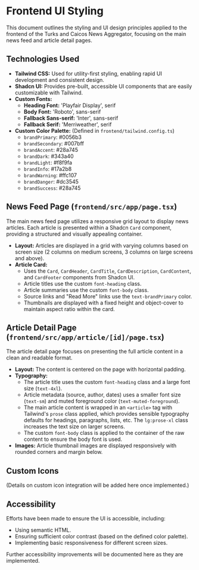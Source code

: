 # Frontend UI Styling

This document outlines the styling and UI design principles applied to the frontend of the Turks and Caicos News Aggregator, focusing on the main news feed and article detail pages.

## Technologies Used

*   **Tailwind CSS:** Used for utility-first styling, enabling rapid UI development and consistent design.
*   **Shadcn UI:** Provides pre-built, accessible UI components that are easily customizable with Tailwind.
*   **Custom Fonts:**
    *   **Heading Font:** 'Playfair Display', serif
    *   **Body Font:** 'Roboto', sans-serif
    *   **Fallback Sans-serif:** 'Inter', sans-serif
    *   **Fallback Serif:** 'Merriweather', serif
*   **Custom Color Palette:** (Defined in `frontend/tailwind.config.ts`)
    *   `brandPrimary`: #0056b3
    *   `brandSecondary`: #007bff
    *   `brandAccent`: #28a745
    *   `brandDark`: #343a40
    *   `brandLight`: #f8f9fa
    *   `brandInfo`: #17a2b8
    *   `brandWarning`: #ffc107
    *   `brandDanger`: #dc3545
    *   `brandSuccess`: #28a745

## News Feed Page (`frontend/src/app/page.tsx`)

The main news feed page utilizes a responsive grid layout to display news articles. Each article is presented within a Shadcn `Card` component, providing a structured and visually appealing container.

*   **Layout:** Articles are displayed in a grid with varying columns based on screen size (2 columns on medium screens, 3 columns on large screens and above).
*   **Article Card:**
    *   Uses the `Card`, `CardHeader`, `CardTitle`, `CardDescription`, `CardContent`, and `CardFooter` components from Shadcn UI.
    *   Article titles use the custom `font-heading` class.
    *   Article summaries use the custom `font-body` class.
    *   Source links and "Read More" links use the `text-brandPrimary` color.
    *   Thumbnails are displayed with a fixed height and object-cover to maintain aspect ratio within the card.

## Article Detail Page (`frontend/src/app/article/[id]/page.tsx`)

The article detail page focuses on presenting the full article content in a clean and readable format.

*   **Layout:** The content is centered on the page with horizontal padding.
*   **Typography:**
    *   The article title uses the custom `font-heading` class and a large font size (`text-4xl`).
    *   Article metadata (source, author, dates) uses a smaller font size (`text-sm`) and muted foreground color (`text-muted-foreground`).
    *   The main article content is wrapped in an `<article>` tag with Tailwind's `prose` class applied, which provides sensible typography defaults for headings, paragraphs, lists, etc. The `lg:prose-xl` class increases the text size on larger screens.
    *   The custom `font-body` class is applied to the container of the raw content to ensure the body font is used.
*   **Images:** Article thumbnail images are displayed responsively with rounded corners and margin below.

## Custom Icons

(Details on custom icon integration will be added here once implemented.)

## Accessibility

Efforts have been made to ensure the UI is accessible, including:

*   Using semantic HTML.
*   Ensuring sufficient color contrast (based on the defined color palette).
*   Implementing basic responsiveness for different screen sizes.

Further accessibility improvements will be documented here as they are implemented.
